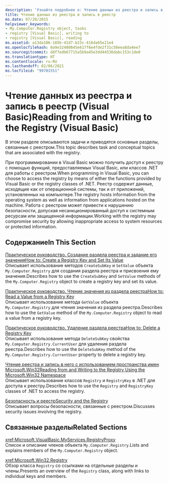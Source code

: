 ```yaml
---
description: 'Узнайте подробнее о: Чтение данных из реестра и запись в реестр (Visual Basic)'
title: Чтение данных из реестра и запись в реестр
ms.date: 07/20/2015
helpviewer_keywords:
- My.Computer.Registry object, tasks
- registry [Visual Basic], writing to
- registry [Visual Basic], reading
ms.assetid: a13da106-185b-41d7-b23c-416da65e21e4
ms.openlocfilehash: 0a9e32480845e617f6e4fde2f31c58eea8da4ee7
ms.sourcegitcommit: ddf7edb67715a5b9a45e3dd44536dabc153c1de0
ms.translationtype: HT
ms.contentlocale: ru-RU
ms.lasthandoff: 02/06/2021
ms.locfileid: "99701551"
---
```

# <a name="reading-from-and-writing-to-the-registry-visual-basic"></a><span data-ttu-id="1d3fa-103">Чтение данных из реестра и запись в реестр (Visual Basic)</span><span class="sxs-lookup"><span data-stu-id="1d3fa-103">Reading from and Writing to the Registry (Visual Basic)</span></span>

<span data-ttu-id="1d3fa-104">В этом разделе описываются задачи и приводятся основные разделы, связанные с реестром.</span><span class="sxs-lookup"><span data-stu-id="1d3fa-104">This topic describes task and conceptual topics that are associated with the registry.</span></span>  
  
 <span data-ttu-id="1d3fa-105">При программировании в Visual Basic можно получить доступ к реестру с помощью функций, предоставляемых Visual Basic, или классов .NET для работы с реестром.</span><span class="sxs-lookup"><span data-stu-id="1d3fa-105">When programming in Visual Basic, you can choose to access the registry by means of either the functions provided by Visual Basic or the registry classes of .NET.</span></span> <span data-ttu-id="1d3fa-106">Реестр содержит данные, исходящие как от операционной системы, так и от приложений, установленных на компьютере.</span><span class="sxs-lookup"><span data-stu-id="1d3fa-106">The registry hosts information from the operating system as well as information from applications hosted on the machine.</span></span> <span data-ttu-id="1d3fa-107">Работа с реестром может привести к нарушению безопасности, допуская несанкционированный доступ к системным ресурсам или защищенной информации.</span><span class="sxs-lookup"><span data-stu-id="1d3fa-107">Working with the registry may compromise security by allowing inappropriate access to system resources or protected information.</span></span>  
  
## <a name="in-this-section"></a><span data-ttu-id="1d3fa-108">Содержание</span><span class="sxs-lookup"><span data-stu-id="1d3fa-108">In This Section</span></span>  

 [<span data-ttu-id="1d3fa-109">Практическое руководство. Создание раздела реестра и задание его значения</span><span class="sxs-lookup"><span data-stu-id="1d3fa-109">How to: Create a Registry Key and Set Its Value</span></span>](how-to-create-a-registry-key-and-set-its-value.md)  
 <span data-ttu-id="1d3fa-110">Описывает использование методов `CreateSubKey` и `SetValue` объекта `My.Computer.Registry` для создания раздела реестра и присвоения ему значения.</span><span class="sxs-lookup"><span data-stu-id="1d3fa-110">Describes how to use the `CreateSubKey` and `SetValue` methods of the `My.Computer.Registry` object to create a registry key and set its value.</span></span>  
  
 [<span data-ttu-id="1d3fa-111">Практическое руководство. Чтение значения из раздела реестра</span><span class="sxs-lookup"><span data-stu-id="1d3fa-111">How to: Read a Value from a Registry Key</span></span>](how-to-read-a-value-from-a-registry-key.md)  
 <span data-ttu-id="1d3fa-112">Описывает использование метода `GetValue` объекта `My.Computer.Registry` для чтения значения из раздела реестра.</span><span class="sxs-lookup"><span data-stu-id="1d3fa-112">Describes how to use the `GetValue` method of the `My.Computer.Registry` object to read a value from a registry key.</span></span>  
  
 [<span data-ttu-id="1d3fa-113">Практическое руководство. Удаление раздела реестра</span><span class="sxs-lookup"><span data-stu-id="1d3fa-113">How to: Delete a Registry Key</span></span>](how-to-delete-a-registry-key.md)  
 <span data-ttu-id="1d3fa-114">Описывает использование метода `DeleteSubKey` свойства `My.Computer.Registry.CurrentUser` для удаления раздела реестра.</span><span class="sxs-lookup"><span data-stu-id="1d3fa-114">Describes how to use the `DeleteSubKey` method of the `My.Computer.Registry.CurrentUser` property to delete a registry key.</span></span>  
  
 [<span data-ttu-id="1d3fa-115">Чтение реестра и запись в него с использованием пространства имен Microsoft.Win32</span><span class="sxs-lookup"><span data-stu-id="1d3fa-115">Reading from and Writing to the Registry Using the Microsoft.Win32 Namespace</span></span>](reading-from-and-writing-to-the-registry-using-the-microsoft-win32-namespace.md)  
 <span data-ttu-id="1d3fa-116">Описывает использование классов `Registry` и `RegistryKey` в .NET для доступа к реестру.</span><span class="sxs-lookup"><span data-stu-id="1d3fa-116">Describes how to use the `Registry` and `RegistryKey` classes of .NET to access the registry.</span></span>  
  
 [<span data-ttu-id="1d3fa-117">Безопасность и реестр</span><span class="sxs-lookup"><span data-stu-id="1d3fa-117">Security and the Registry</span></span>](security-and-the-registry.md)  
 <span data-ttu-id="1d3fa-118">Описывает вопросы безопасности, связанные с реестром.</span><span class="sxs-lookup"><span data-stu-id="1d3fa-118">Discusses security issues involving the registry.</span></span>  
  
## <a name="related-sections"></a><span data-ttu-id="1d3fa-119">Связанные разделы</span><span class="sxs-lookup"><span data-stu-id="1d3fa-119">Related Sections</span></span>  

 <xref:Microsoft.VisualBasic.MyServices.RegistryProxy>  
 <span data-ttu-id="1d3fa-120">Список и описание членов объекта `My.Computer.Registry`.</span><span class="sxs-lookup"><span data-stu-id="1d3fa-120">Lists and explains members of the `My.Computer.Registry` object.</span></span>  
  
 <xref:Microsoft.Win32.Registry>  
 <span data-ttu-id="1d3fa-121">Обзор класса `Registry` со ссылками на отдельные разделы и члены.</span><span class="sxs-lookup"><span data-stu-id="1d3fa-121">Presents an overview of the `Registry` class, along with links to individual keys and members.</span></span>
